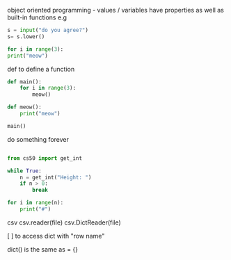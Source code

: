 object oriented programming - values / variables have properties as well as built-in functions 
e.g
```python
s = input("do you agree?")
s= s.lower()
```

```python
for i in range(3):
print("meow")
```

def to define a function

```python
def main():
	for i in range(3):
		meow()

def meow():
	print("meow")

main()
```

do something forever

```python

from cs50 import get_int

while True:
	n = get_int("Height: ")
	if n > 0:
		break

for i in range(n):
	print("#")
```

csv
csv.reader(file)
csv.DictReader(file)


[ ] to access dict with "row name"

dict() is the same as = {}

